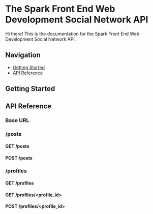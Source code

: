 # The Spark Front End Web Development Social Network API

Hi there! This is the documentation for the Spark Front End Web Development Social Network API.

## Navigation

-   [Getting Started](#getting-started)
-   [API Reference](#api-reference)

## Getting Started



## API Reference

### Base URL



### /posts

#### GET /posts

#### POST /posts

### /profiles

#### GET /profiles

#### GET /profiles/&lt;profile_id>

#### POST /profiles/&lt;profile_id>
